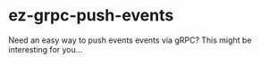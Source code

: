 # ez-grpc-push-events
Need an easy way to push events events via gRPC? This might be interesting for you...
